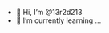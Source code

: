 - 👋 Hi, I’m @13r2d213
- 🌱 I’m currently learning ...
<!---
13r2d213/13r2d213 is a ✨ special ✨ repository because its `README.md` (this file) appears on your GitHub profile.
You can click the Preview link to take a look at your changes.
--->
